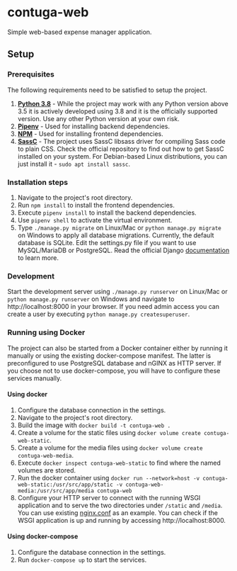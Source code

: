 # contuga-web

Simple web-based expense manager application.

## Setup

### Prerequisites

The following requirements need to be satisfied to setup the project.

1. [**Python 3.8**](https://www.python.org/) - While the project may work with any Python version above 3.5 it is actively developed using 3.8 and it is the officially supported version. Use any other Python version at your own risk.
1. [**Pipenv**](https://github.com/pypa/pipenv) - Used for installing backend dependencies.
1. [**NPM**](https://www.npmjs.com/) - Used for installing frontend dependencies.
1. [**SassC**](https://github.com/sass/sassc) - The project uses SassC libsass driver for compiling Sass code to plain CSS. Check the official repository to find out how to get SassC installed on your system. For Debian-based Linux distributions, you can just install it - `sudo apt install sassc`.

### Installation steps

1. Navigate to the project's root directory.
1. Run `npm install` to install the frontend dependencies.
1. Execute `pipenv install` to install the backend dependencies.
1. Use `pipenv shell` to activate the virtual environment.
1. Type `./manage.py migrate` on Linux/Mac or `python manage.py migrate` on Windows to apply all database migrations. Currently, the default database is SQLite. Edit the settings.py file if you want to use MySQL/MariaDB or PostgreSQL. Read the official Django [documentation](https://docs.djangoproject.com/en/2.2/ref/databases/) to learn more.

### Development

Start the development server using `./manage.py runserver` on Linux/Mac or `python manage.py runserver` on Windows and navigate to http://localhost:8000 in your browser.
If you need admin access you can create a user by executing `python manage.py createsuperuser`.

### Running using Docker

The project can also be started from a Docker container either by running it manually or using the existing docker-compose manifest. The latter is preconfigured to use PostgreSQL database and nGINX as HTTP server. If you choose not to use docker-compose, you will have to configure these services manually.

#### Using docker

1. Configure the database connection in the settings.
1. Navigate to the project's root directory.
1. Build the image with `docker build -t contuga-web .`
1. Create a volume for the static files using `docker volume create contuga-web-static`.
1. Create a volume for the media files using `docker volume create contuga-web-media`.
1. Execute `docker inspect contuga-web-static` to find where the named volumes are stored.
1. Run the docker container using `docker run --network=host -v contuga-web-static:/usr/src/app/static -v contuga-web-media:/usr/src/app/media contuga-web`
1. Configure your HTTP server to connect with the running WSGI application and to serve the two directories under `/static` and `/media`. You can use existing [nginx.conf](nginx/nginx/conf) as an example. You can check if the WSGI application is up and running by accessing http://localhost:8000.

#### Using docker-compose

1. Configure the database connection in the settings.
1. Run `docker-compose up` to start the services.
